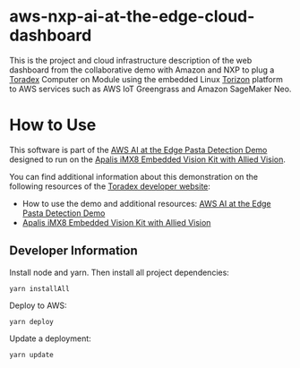 # aws-nxp-ai-at-the-edge-cloud-dashboard #

This is the project and cloud infrastructure description of the web dashboard
from the collaborative demo with Amazon and NXP to plug a
[Toradex](https://www.toradex.com/) Computer on Module using the embedded Linux
[Torizon](https://www.toradex.com/operating-systems/torizon) platform to AWS
services such as AWS IoT Greengrass and Amazon SageMaker Neo.

# How to Use #

This software is part of the [AWS AI at the Edge Pasta Detection Demo](https://developer.toradex.com/knowledge-base/object-detection-demo-with-aws-sagemaker-neo-and-torizon)
designed to run on the [Apalis iMX8 Embedded Vision Kit with Allied Vision](https://developer.toradex.com/knowledge-base/apalis-imx8-embedded-vision-kit-with-allied-vision).

You can find additional information about this demonstration on the following
resources of the [Toradex developer website](https://developer.toradex.com/):

- How to use the demo and additional resources:
[AWS AI at the Edge Pasta Detection Demo](https://developer.toradex.com/knowledge-base/object-detection-demo-with-aws-sagemaker-neo-and-torizon)
- [Apalis iMX8 Embedded Vision Kit with Allied Vision](https://developer.toradex.com/knowledge-base/apalis-imx8-embedded-vision-kit-with-allied-vision)

## Developer Information ##

Install node and yarn. Then install all project dependencies:

`yarn installAll`

Deploy to AWS:

`yarn deploy`

Update a deployment:

`yarn update`